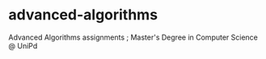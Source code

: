 # advanced-algorithms
Advanced Algorithms assignments ; Master's Degree in Computer Science @ UniPd
